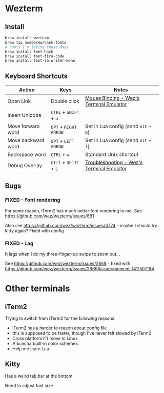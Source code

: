 # Wezterm

## Install

```bash
brew install wezterm
brew tap homebrew/cask-fonts
# Fonts I'm liking these days
brew install font-hack
brew install font-fira-code
brew install font-ia-writer-mono
```

## Keyboard Shortcuts

| Action             | Keys                   | Notes                                                        |
| ------------------ | ---------------------- | ------------------------------------------------------------ |
| Open Link          | Double click           | [Mouse Binding - Wez's Terminal Emulator](https://wezfurlong.org/wezterm/config/mouse.html#default-mouse-assignments) |
| Insert Unicode     | `CTRL` + `SHIFT` + `u` |                                                              |
| Move forward word  | `OPT` + `RIGHT ARROW`  | Set in Lua config (send `Alt` + `b`)                         |
| Move backward word | `OPT` + `LEFT ARROW`   | Set in Lua config (send `Alt` + `f`)                         |
| Backspace word     | `CTRL` + `w`           | Standard Unix shortcut                                       |
| Debug Overlay      | `Ctrl` + `Shift` + `L` | [Troubleshooting - Wez's Terminal Emulator](https://wezfurlong.org/wezterm/troubleshooting.html) |

## Bugs

### FIXED - Font rendering

For some reason, iTerm2 has much better font rendering to me. See https://github.com/wez/wezterm/issues/681

Also see https://github.com/wez/wezterm/issues/3774 - maybe I should try kitty again? Fixed with config

### FIXED - Lag 

It lags when I do my three-finger-up swipe to zoom out...

See https://github.com/wez/wezterm/issues/2669 - fixed with https://github.com/wez/wezterm/issues/2669#issuecomment-1411507194

# Other terminals

## iTerm2

Trying to switch from iTerm2 for the following reasons:

- iTerm2 has a harder to reason about config file
- this is supposed to be faster, though I've never felt slowed by iTerm2
- Cross platform if I move to Linux
- A buncha built-in color schemes
- Help me learn Lua

## Kitty

Has a weird tab bar at the bottom

Need to adjust font size

